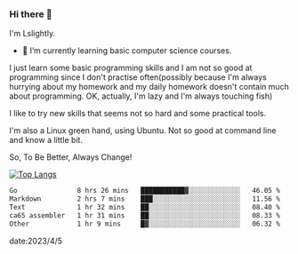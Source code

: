 ### Hi there 👋

I'm Lslightly.

- 🌱 I’m currently learning basic computer science courses.

I just learn some basic programming skills and I am not so good at programming since I don't practise often(possibly because I'm always hurrying about my homework and my daily homework doesn't contain much about programming. OK, actually, I'm lazy and I'm always touching fish)

I like to try new skills that seems not so hard and some practical tools.

I'm also a Linux green hand, using Ubuntu. Not so good at command line and know a little bit.

So, To Be Better, Always Change!

[![Top Langs](https://github-readme-stats.vercel.app/api/top-langs/?username=Lslightly&layout=compact)](https://github.com/anuraghazra/github-readme-stats)

<!--START_SECTION:waka-->

```txt
Go               8 hrs 26 mins   ███████████▓░░░░░░░░░░░░░   46.05 %
Markdown         2 hrs 7 mins    ███░░░░░░░░░░░░░░░░░░░░░░   11.56 %
Text             1 hr 32 mins    ██░░░░░░░░░░░░░░░░░░░░░░░   08.40 %
ca65 assembler   1 hr 31 mins    ██░░░░░░░░░░░░░░░░░░░░░░░   08.33 %
Other            1 hr 9 mins     █▓░░░░░░░░░░░░░░░░░░░░░░░   06.32 %
```

<!--END_SECTION:waka-->

date:2023/4/5

